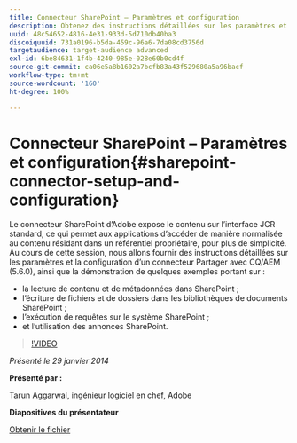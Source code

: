 ```yaml
---
title: Connecteur SharePoint – Paramètres et configuration
description: Obtenez des instructions détaillées sur les paramètres et la configuration d’un connecteur Partager avec CQ/AEM (5.6.0), ainsi que la démonstration de quelques exemples. Le connecteur SharePoint d’Adobe expose le contenu sur l’interface JCR standard, ce qui permet aux applications d’accéder de manière normalisée au contenu résidant dans un référentiel propriétaire, pour plus de simplicité.
uuid: 48c54652-4816-4e31-933d-5d710db40ba3
discoiquuid: 731a0196-b5da-459c-96a6-7da08cd3756d
targetaudience: target-audience advanced
exl-id: 6be84631-1f4b-4240-985e-028e60b0cd4f
source-git-commit: ca06e5a8b1602a7bcfb83a43f529680a5a96bacf
workflow-type: tm+mt
source-wordcount: '160'
ht-degree: 100%

---
```


# Connecteur SharePoint – Paramètres et configuration{#sharepoint-connector-setup-and-configuration}

Le connecteur SharePoint d’Adobe expose le contenu sur l’interface JCR standard, ce qui permet aux applications d’accéder de manière normalisée au contenu résidant dans un référentiel propriétaire, pour plus de simplicité. Au cours de cette session, nous allons fournir des instructions détaillées sur les paramètres et la configuration d’un connecteur Partager avec CQ/AEM (5.6.0), ainsi que la démonstration de quelques exemples portant sur :

* la lecture de contenu et de métadonnées dans SharePoint ;
* l’écriture de fichiers et de dossiers dans les bibliothèques de documents SharePoint ;
* l’exécution de requêtes sur le système SharePoint ;
* et l’utilisation des annonces SharePoint.

>[!VIDEO](https://video.tv.adobe.com/v/19525/?quality=9)

*Présenté le 29 janvier 2014*

**Présenté par :**

Tarun Aggarwal, ingénieur logiciel en chef, Adobe

**Diapositives du présentateur**

[Obtenir le fichier](assets/cq-gems-sharepoint-connector.pdf)
<!--
[Get back to the Overview](https://helpx.adobe.com/experience-manager/kt/eseminars/gems/aem-index.html)
-->
